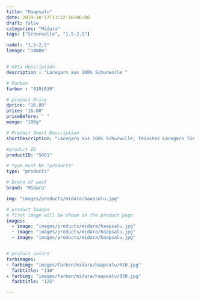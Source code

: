 ```yaml
---
title: "Haapsalu"
date: 2019-10-17T11:22:16+06:00
draft: false
categories: "Midara"
tags: ["Schurwolle", "1.5-2.5"]		

nadel: "1,5-2,5" 
laenge: "1400m"	


# meta description
description : "Lacegarn aus 100% Schurwolle "

# Farben
farben : "010|030"

# product Price
dprice: "16,00"
price: "16.00"
priceBefore: " "
menge: "100g"

# Product Short Description
shortDescription: "Lacegarn aus 100% Schurwolle, feinstes Lacegarn für Tücher( zweifädig) oder als Beilaufgarn"

#product ID
productID: "5001"

# type must be "products"
type: "products"

# Brand of wool
brand: "Midara"

img: "images/products/midara/haapsalu.jpg"

# product Images
# first image will be shown in the product page
images:
  - image: "images/products/midara/haapsalu.jpg"
  - image: "images/products/midara/haapsalu.jpg"
  - image: "images/products/midara/haapsalu.jpg"


# product colors
farbimages:
- farbimg: "images/farben/midara/haapsalu/010.jpg"	
  farbtitle: "110"
- farbimg: "images/farben/midara/haapsalu/030.jpg"	
  farbtitle: "125"

---
```



 